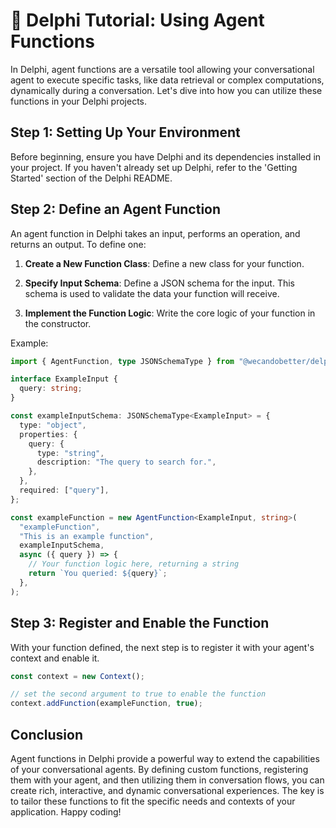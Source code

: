 # 📘 Delphi Tutorial: Using Agent Functions

In Delphi, agent functions are a versatile tool allowing your conversational
agent to execute specific tasks, like data retrieval or complex computations,
dynamically during a conversation. Let's dive into how you can utilize these
functions in your Delphi projects.

## Step 1: Setting Up Your Environment

Before beginning, ensure you have Delphi and its dependencies installed in your
project. If you haven't already set up Delphi, refer to the 'Getting Started'
section of the Delphi README.

## Step 2: Define an Agent Function

An agent function in Delphi takes an input, performs an operation, and returns
an output. To define one:

1. **Create a New Function Class**: Define a new class for your function.

2. **Specify Input Schema**: Define a JSON schema for the input. This schema is
   used to validate the data your function will receive.

3. **Implement the Function Logic**: Write the core logic of your function in
   the constructor.

Example:

```typescript
import { AgentFunction, type JSONSchemaType } from "@wecandobetter/delphi";

interface ExampleInput {
  query: string;
}

const exampleInputSchema: JSONSchemaType<ExampleInput> = {
  type: "object",
  properties: {
    query: {
      type: "string",
      description: "The query to search for.",
    },
  },
  required: ["query"],
};

const exampleFunction = new AgentFunction<ExampleInput, string>(
  "exampleFunction",
  "This is an example function",
  exampleInputSchema,
  async ({ query }) => {
    // Your function logic here, returning a string
    return `You queried: ${query}`;
  },
);
```

## Step 3: Register and Enable the Function

With your function defined, the next step is to register it with your agent's
context and enable it.

```typescript
const context = new Context();

// set the second argument to true to enable the function
context.addFunction(exampleFunction, true);
```

## Conclusion

Agent functions in Delphi provide a powerful way to extend the capabilities of
your conversational agents. By defining custom functions, registering them with
your agent, and then utilizing them in conversation flows, you can create rich,
interactive, and dynamic conversational experiences. The key is to tailor these
functions to fit the specific needs and contexts of your application. Happy
coding!
